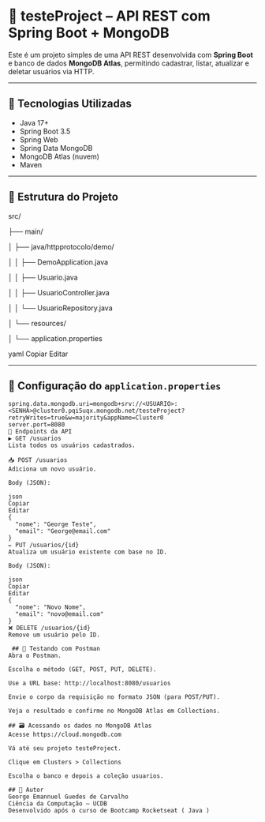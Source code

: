 # 🧪 testeProject – API REST com Spring Boot + MongoDB

Este é um projeto simples de uma API REST desenvolvida com **Spring Boot** e banco de dados **MongoDB Atlas**, permitindo cadastrar, listar, atualizar e deletar usuários via HTTP.

---

## 🚀 Tecnologias Utilizadas

- Java 17+
- Spring Boot 3.5
- Spring Web
- Spring Data MongoDB
- MongoDB Atlas (nuvem)
- Maven

---

## 📁 Estrutura do Projeto

src/ 

├── main/

│ ├── java/httpprotocolo/demo/

│ │ ├── DemoApplication.java

│ │ ├── Usuario.java

│ │ ├── UsuarioController.java

│ │ └── UsuarioRepository.java

│ └── resources/

│ └── application.properties

yaml
Copiar
Editar

---

## 🔧 Configuração do `application.properties`

```properties
spring.data.mongodb.uri=mongodb+srv://<USUARIO>:<SENHA>@cluster0.pqi5uqx.mongodb.net/testeProject?retryWrites=true&w=majority&appName=Cluster0
server.port=8080
📮 Endpoints da API
▶️ GET /usuarios
Lista todos os usuários cadastrados.

📥 POST /usuarios
Adiciona um novo usuário.

Body (JSON):

json
Copiar
Editar
{
  "nome": "George Teste",
  "email": "George@email.com"
}
✏️ PUT /usuarios/{id}
Atualiza um usuário existente com base no ID.

Body (JSON):

json
Copiar
Editar
{
  "nome": "Novo Nome",
  "email": "novo@email.com"
}
❌ DELETE /usuarios/{id}
Remove um usuário pelo ID.

 ## 🧪 Testando com Postman
Abra o Postman.

Escolha o método (GET, POST, PUT, DELETE).

Use a URL base: http://localhost:8080/usuarios

Envie o corpo da requisição no formato JSON (para POST/PUT).

Veja o resultado e confirme no MongoDB Atlas em Collections.

## 🗃️ Acessando os dados no MongoDB Atlas
Acesse https://cloud.mongodb.com

Vá até seu projeto testeProject.

Clique em Clusters > Collections

Escolha o banco e depois a coleção usuarios.

## 🧠 Autor
George Emannuel Guedes de Carvalho
Ciência da Computação – UCDB
Desenvolvido após o curso de Bootcamp Rocketseat ( Java )

